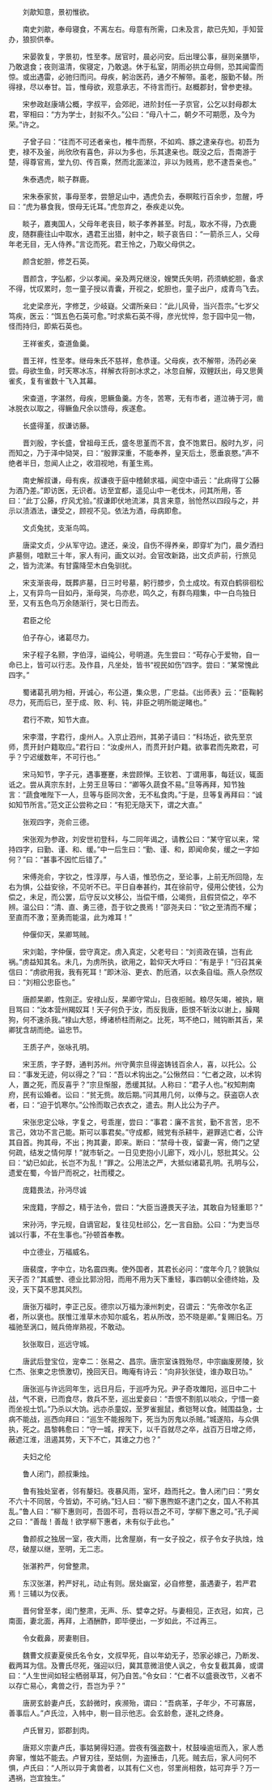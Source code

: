 <!-- { "loadSidebar": true } -->
　　刘歊知意，景初惟欲。

　　南史刘歊，奉母寝食，不离左右。母意有所需，口未及言，歊已先知，手知营办，狼狈供奉。

　　宋晏敦复，字景初，性至孝。居官时，晨必问安。后出理公事，昼则亲膳毕，乃敢退食；夜则温清，俟寝定，乃敢退。休于私室，阴雨必拱立母侧，恐其闻雷而惊。或出遇雷，必驰归而问。母疾，躬治医药，通夕不解带。虽老，服勤不替。所得禄，尽以奉甘。旨，惟母欲，观意承志，不待言而行。赵概郡封，曾参吏禄。

　　宋参政赵康靖公概，字叔平，会郊祀，进阶封任一子京官，公乞以封母郡太君，宰相曰：“方为学士，封拟不久。”公曰：“母八十二，朝夕不可期愿，及今为荣。”许之。

　　子曾子曰：“往而不可还者亲也，椎牛而祭，不如鸡、豚之逮亲存也。初吾为吏，禄不及釜，尚欣欣有喜色，非以为多也，乐其逮亲也。既没之后，吾南游于楚，得尊官焉，堂九仞、传百乘，然而北面涕泣，非以为贱焉，悲不逮吾亲也。”

　　朱泰遇虎，睒子群鹿。

　　宋朱泰家贫，事母至孝，尝憩足山中，遇虎负去，泰瞑眩行百余步，忽醒，呼曰：“虎为暴食我，恨母无讬耳。”虎忽弃之，泰疾走以免。

　　睒子，嘉夷国人，父母年老丧目，睒子孝养甚至。时乱，取水不得，乃衣鹿皮，随群鹿往山中取水，遇君王出猎，射中之，睒子哀告曰：“一箭杀三人，父母年老无目，无人侍养。”言讫而死。君王怜之，乃取父母供之。

　　颜含蛇胆，修芝石英。

　　晋颜含，字弘都，少以孝闻。亲及两兄继没，嫂樊氏失明，药须蚺蛇胆，备求不得，忧叹累时，忽一童子授以青囊，开视之，蛇胆也，童子出户，成青鸟飞去。

　　北史梁彦光，字修芝，少岐嶷。父谓所亲曰：“此儿风骨，当兴吾宗。”七岁父笃疾，医云：“饵五色石英可愈。”时求紫石英不得，彦光忧悴，忽于园中见一物，怪而持归，即紫石英也。

　　王祥雀炙，查道鱼羹。

　　晋王祥，性至孝。继母朱氏不慈祥，愈恭谨。父母疾，衣不解带，汤药必亲尝。母欲生鱼，时天寒冰冻，祥解衣将剖冰求之，冰忽自解，双鲤跃出，母又思黄雀炙，复有雀数十飞入其幕。

　　宋查道，字湛然，母疾，思鳜鱼羹。方冬，苦寒，无有市者，道泣祷于河，凿冰脱衣以取之，得鳜鱼尺余以馈母，疾遂愈。

　　长盛得堇，叔谦访藤。

　　晋刘殷，字长盛，曾祖母王氏，盛冬思堇而不言，食不饱累日。殷时九岁，问而知之，乃于泽中恸哭，曰：“殷罪深重，不能奉养，皇天后土，愿垂哀愍。”声不绝者半日，忽闻人止之，收泪视地，有堇生焉。

　　南史解叔谦，母有疾，叔谦夜于庭中稽颡求福，闻空中语云：“此病得丁公藤为酒乃差。”即访医，无识者。访至宜都，遥见山中一老伐木，问其所用，答曰：“此丁公藤，疗风尤验。”叔谦即伏地流涕，具言来意，翁怆然以四段与之，并示以渍酒法，谦受之，顾视不见。依法为酒，母病即愈。

　　文贞兔扰，支渐鸟鸣。

　　唐梁文贞，少从军守边。逮还，亲没，自伤不得养亲，即穿圹为门，晨夕洒扫庐墓侧，喑默三十年，家人有问，画文以对。会官改新路，出文贞庐前，行旅见之，皆为流涕。有甘露降茔木白兔驯扰。

　　宋支渐丧母，既葬庐墓，日三时号墓，躬行膝步，负土成坟。有双白鹤徘徊松上，又有异鸟一目如丹，渐母哭，鸟亦悲，鸣久之，有群鸟翔集，中一白鸟独日至，又有五色鸟万余随渐行，哭七日而去。

　　君臣之伦

　　伯子存心，诸葛尽力。

　　宋子程子名颢，字伯淳，谥纯公，号明道。先生尝曰：“苟存心于爱物，自一命已上，皆可以行志。及作县，凡坐处，皆书“视民如伤”四字。尝曰：“某常愧此四字。”

　　蜀诸葛孔明为相，开诚心，布公道，集众思，广忠益。《出师表》云：“臣鞠躬尽力，死而后已，至于成、败、利、钝，非臣之明所能逆睹也。”

　　君行不欺，知节大直。

　　宋李潜，字君行，虔州人。入京止泗州，其弟子请曰：“科场近，欲先至京师，贯开封户籍取应。”君行曰：“汝虔州人，而贯开封户籍。欲事君而先欺君，可乎？宁迟缓数年，不可行也。”

　　宋马知节，字子元，遇事蹇蹇，未尝顾惮。王钦若、丁谓用事，每廷议，辄面诋之。尝从真宗东封，上劳王旦等曰：“卿等久蔬食不易。”旦等再拜，知节独言：“蔬食唯陛下一人，旦等与臣同次舍，无不私食肉。”于是，旦等复再拜曰：“诚如知节所言。”范文正公尝称之曰：“有犯无隐天下，谓之大直。”

　　张观四字，尧俞三德。

　　宋张观为参政，刘安世初登科，与二同年谒之，请教公曰：“某守官以来，常持四字，曰勤、谨、和、缓。”中一后生曰：“勤、谨、和，即闻命矣，缓之一字如何？”曰：“甚事不因忙后错了。”

　　宋傅尧俞，字钦之，性淳厚，与人语，惟恐伤之，至论事，上前无所回隐，左右为惧，公益安徐，不见听不已。平日自奉甚约，其在徐前守，侵用公使钱，公为偿之，未足，而公罢，后守反以文移公，当偿干缗，公竭赀，且假贷偿之，卒不辨。温公曰：“清、直、勇三德，吾于钦之畏焉！”邵尧夫曰：“钦之至清而不耀；至直而不激；至勇而能温，此为难耳！”

　　仲偃仰天，杲卿骂贼。

　　宋刘韐，字仲偃，尝守真定。虏入真定，父老号曰：“刘资政在镇，岂有此祸。”虏益知其名。未几，为虏所执，欲用之，韐仰天大呼曰：“有是乎！”归召其亲信曰：“虏欲用我，我有死耳！”即沐浴、更衣、酌卮酒，以衣条自缢。燕人杂然叹曰：“刘相公忠臣也。”

　　唐颜杲卿，性刚正。安禄山反，杲卿守常山，日夜拒贼。粮尽矢竭，被执，瞋目骂曰：“汝本营州羯奴耳！天子何负于汝，而反我唐，臣恨不斩汝以谢上，臊羯狗，何不速杀我。”禄山大怒，缚诸桥柱而剐之。比死，骂不绝口，贼钩断其舌，杲卿犹含胡而绝。谥忠节。

　　王质子产，张咏孔明。

　　宋王质，字子野，通判苏州。州守黄宗旦得盗铸钱百余人，喜，以托公。公曰：“事发无迹，何以得之？”曰：“吾以术钩出之。”公愀然曰：“仁者之政，以术钩人，置之死，而反喜乎？”宗旦惭服，悉缓其狱。人称曰：“君子人也。”权知荆南府，民有讼婚者。讼曰：“贫无赀。故后期。”问其用几何，以俸与之。获盗窃人衣者，曰：“迫于饥寒尔。”公怜而取己衣衣之，遣去。荆人比公为子产。

　　宋张忠定公咏，字复之，号乖崖，尝曰：“事君：廉不言贫，勤不言苦，忠不言己，效功不言己能。斯可以事君矣。”守成都，贼党有杀耕牛，避罪逃亡者，公许其自首。拘其母，不出；拘其妻，即来。断曰：“禁母十夜，留妻一宵，倚门之望何疏，结发之情何厚！”就市斩之。一日见吏抱小儿廊下，戏小儿，怒批其父。公曰：“幼已如此，长岂不为乱！”罪之。公用法之严，大抵似诸葛孔明。孔明与公，遗爱在蜀，今皆尸而祝之，社而稷之。

　　庞籍畏法，孙沔尽诚

　　宋庞籍，字醇之，精于法令，尝曰：“大臣当遵畏天子法，其敢自为轻重耶？”

　　宋孙沔，字元规，自谪官起，复往见杜祁公，乞一言自励。公曰：“为吏当尽诚以行事，不在生事也。”孙顿首奉教。

　　中立德业，万福威名。

　　唐裴度，字中立，功名震四夷。使外国者，其君长必问：“度年今几？貌孰似天子否？”其威誉、德业比郭汾阳，而用不用为天下重轻，事四朝以全德终始，及没，天下莫不思其风烈。

　　唐张万福时，李正己反。德宗以万福为濠州刺史，召谓云：“先帝改尔名正者，所以褒也。朕惟江淮草木亦知尔威名，若从所改，恐不晓是卿。”复赐旧名。万福驰至涡口，贼兵倚岸熟视，不敢动。

　　狄张取日，巡远守城。

　　唐武后登宝位，宠幸二：张易之、昌宗。唐宗室诛戮殆尽，中宗幽废房陵，狄仁杰、张柬之忠愤激切，挽回天日。晦庵有诗云：“向非狄张徒，谁办取日功。”

　　唐张巡与许远同年生，远日月后，于巡呼为兄。尹子奇攻雎阳，巡日中二十战，气不衰，已而食尽，救兵不至，巡出爱妾曰：“吾恨不割肌以啖众，宁惜一妾而坐视士饥。”乃杀以大饷。远亦杀童奴，至罗雀掘鼠，煮铠弩以食。贼围益急，士病不能战，巡西向拜曰：“巡生不能报陛下，死当为厉鬼以杀贼。”城遂陷，与众俱执，死之。昌黎韩愈曰：“守一城，捍天下，以千百就尽之卒，战百万日增之师，蔽遮江淮，沮遏其势，天下不亡，其谁之力也？”

　　夫妇之伦

　　鲁人闭门，颜叔秉烛。

　　鲁有独处室者，邻有嫠妇。夜暴风雨，室坏，趋而托之。鲁人闭门曰：“男女不六十不同居，今皆幼，不可纳。”妇人曰：“柳下惠煦妪不逮门之女，国人不称其乱。”鲁人曰：“柳下惠则可，吾固不可，吾将以吾之不可，学柳下惠之可。”孔子闻之曰：“善哉！善哉！欲学柳下惠者，未有似于此也。”

　　鲁颜叔之独居一室，夜大雨，比舍屋崩，有一女子投之，叔子令女子执烛，烛尽，破屋以继，至明，无二志。

　　张湛矜严，何曾整肃。

　　东汉张湛，矜严好礼，动止有则。居处幽室，必自修整，虽遇妻子，若严君焉！三辅以为仪表。

　　晋何曾至孝，闺门整肃，无声、乐、嬖幸之好。与妻相见，正衣冠，如宾，己南面，妻北面，再拜，上酒酬酢，即毕便出，一岁如此，不过再三。

　　令女截鼻，房妻剔目。

　　魏曹文叔妻夏侯氏名令女，文叔早死，自以年幼无子，恐家必嫁己，乃断发、截两耳为信。及曹氏尽死，强迎以归，冀其意微沮使人讽之，令女复截其鼻，或谓曰：“人生世间如轻尘栖弱草耳，何乃自苦。”令女曰：“仁者不以盛衰改节，义者不以存亡易心，禽兽之行，吾岂为乎？”

　　唐房玄龄妻卢氏，玄龄微时，疾濒殆，谓曰：“吾病革，子年少，不可寡居，善事后人。”卢氏泣，入帏中，剔一目示他志。会玄龄愈，遂礼之终身。

　　卢氏冒刃，郢郡刲肉。

　　唐郑义宗妻卢氏，事姑舅得妇道。尝夜有强盗数十，杖鼓噪逾垣而入，家人悉奔窜，惟姑不能去。卢冒刃往，至姑侧，为盗捶击，几死。贼去后，家人问何不惧，卢氏曰：“人所以异于禽兽者，以其有仁义也，邻里尚相救，姑可弃乎？万一遇祸，岂宜独生。”

